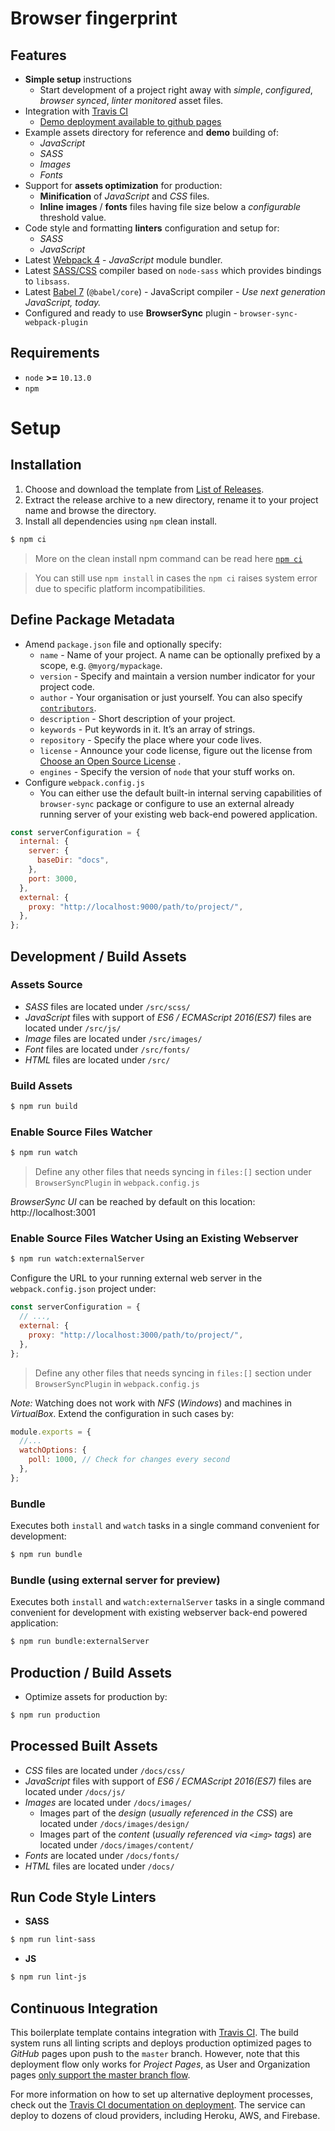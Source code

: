 # Browser fingerprint

## Features

- **Simple setup** instructions
  - Start development of a project right away with _simple_, _configured_, _browser synced_, _linter monitored_ asset files.
- Integration with [Travis CI](https://travis-ci.org/)
  - [Demo deployment available to github pages](https://weareathlon.github.io/frontend-webpack-boilerplate/)
- Example assets directory for reference and **demo** building of:
  - _JavaScript_
  - _SASS_
  - _Images_
  - _Fonts_
- Support for **assets optimization** for production:
  - **Minification** of _JavaScript_ and _CSS_ files.
  - **Inline** **images** / **fonts** files having file size below a _configurable_ threshold value.
- Code style and formatting **linters** configuration and setup for:
  - _SASS_
  - _JavaScript_
- Latest [Webpack 4](https://github.com/webpack/webpack) - _JavaScript_ module bundler.
- Latest [SASS/CSS](https://github.com/sass/node-sass) compiler based on `node-sass` which provides bindings to `libsass`.
- Latest [Babel 7](https://github.com/babel/babel) (`@babel/core`) - JavaScript compiler - _Use next generation JavaScript, today._
- Configured and ready to use **BrowserSync** plugin - `browser-sync-webpack-plugin`

## Requirements

- `node` **>=** `10.13.0`
- `npm`

# Setup

## Installation

1. Choose and download the template from [List of Releases](https://github.com/WeAreAthlon/frontend-webpack-boilerplate/releases).
2. Extract the release archive to a new directory, rename it to your project name and browse the directory.
3. Install all dependencies using `npm` clean install.

```sh
$ npm ci
```

> More on the clean install npm command can be read here [`npm ci`](https://docs.npmjs.com/cli/ci.html)

> You can still use `npm install` in cases the `npm ci` raises system error due to specific platform incompatibilities.

## Define Package Metadata

- Amend `package.json` file and optionally specify:
  - `name` - Name of your project. A name can be optionally prefixed by a scope, e.g. `@myorg/mypackage`.
  - `version` - Specify and maintain a version number indicator for your project code.
  - `author` - Your organisation or just yourself. You can also specify [`contributors`](https://docs.npmjs.com/files/package.json#people-fields-author-contributors).
  - `description` - Short description of your project.
  - `keywords` - Put keywords in it. It’s an array of strings.
  - `repository` - Specify the place where your code lives.
  - `license` - Announce your code license, figure out the license from [Choose an Open Source License](https://choosealicense.com) .
  - `engines` - Specify the version of `node` that your stuff works on.
- Configure `webpack.config.js`
  - You can either use the default built-in internal serving capabilities of `browser-sync` package or configure to use an external already running server of your existing web back-end powered application.

```js
const serverConfiguration = {
  internal: {
    server: {
      baseDir: "docs",
    },
    port: 3000,
  },
  external: {
    proxy: "http://localhost:9000/path/to/project/",
  },
};
```

## Development / Build Assets

### Assets Source

- _SASS_ files are located under `/src/scss/`
- _JavaScript_ files with support of _ES6 / ECMAScript 2016(ES7)_ files are located under `/src/js/`
- _Image_ files are located under `/src/images/`
- _Font_ files are located under `/src/fonts/`
- _HTML_ files are located under `/src/`

### Build Assets

```sh
$ npm run build
```

### Enable Source Files Watcher

```sh
$ npm run watch
```

> Define any other files that needs syncing in `files:[]` section under `BrowserSyncPlugin` in `webpack.config.js`

_BrowserSync UI_ can be reached by default on this location: http://localhost:3001

### Enable Source Files Watcher Using an Existing Webserver

```sh
$ npm run watch:externalServer
```

Configure the URL to your running external web server in the `webpack.config.json` project under:

```js
const serverConfiguration = {
  // ...,
  external: {
    proxy: "http://localhost:3000/path/to/project/",
  },
};
```

> Define any other files that needs syncing in `files:[]` section under `BrowserSyncPlugin` in `webpack.config.js`

_Note:_ Watching does not work with _NFS_ (_Windows_) and machines in _VirtualBox_. Extend the configuration in such cases by:

```js
module.exports = {
  //...
  watchOptions: {
    poll: 1000, // Check for changes every second
  },
};
```

### Bundle

Executes both `install` and `watch` tasks in a single command convenient for development:

```sh
$ npm run bundle
```

### Bundle (using external server for preview)

Executes both `install` and `watch:externalServer` tasks in a single command convenient for development with existing webserver back-end powered application:

```sh
$ npm run bundle:externalServer
```

## Production / Build Assets

- Optimize assets for production by:

```sh
$ npm run production
```

## Processed Built Assets

- _CSS_ files are located under `/docs/css/`
- _JavaScript_ files with support of _ES6 / ECMAScript 2016(ES7)_ files are located under `/docs/js/`
- _Images_ are located under `/docs/images/`
  - Images part of the _design_ (_usually referenced in the CSS_) are located under `/docs/images/design/`
  - Images part of the _content_ (_usually referenced via `<img>` tags_) are located under `/docs/images/content/`
- _Fonts_ are located under `/docs/fonts/`
- _HTML_ files are located under `/docs/`

## Run Code Style Linters

- **SASS**

```sh
$ npm run lint-sass
```

- **JS**

```sh
$ npm run lint-js
```

## Continuous Integration

This boilerplate template contains integration with [Travis CI](https://travis-ci.org/). The build system runs all linting scripts and deploys production optimized pages to _GitHub_ pages upon push to the `master` branch. However, note that this deployment flow only works for _Project Pages_, as User and Organization pages [only support the master branch flow](https://help.github.com/articles/user-organization-and-project-pages/).

For more information on how to set up alternative deployment processes, check out the [Travis CI documentation on deployment](https://docs.travis-ci.com/user/deployment). The service can deploy to dozens of cloud providers, including Heroku, AWS, and Firebase.
